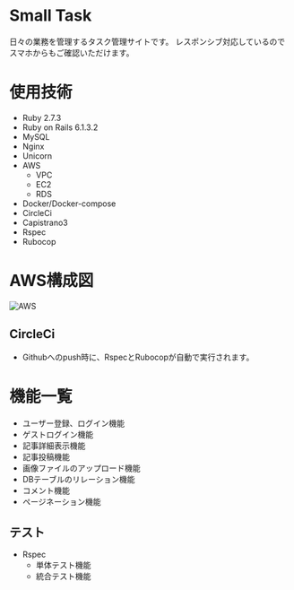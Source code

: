 # Small Task
日々の業務を管理するタスク管理サイトです。
レスポンシブ対応しているのでスマホからもご確認いただけます。

# 使用技術
* Ruby 2.7.3
* Ruby on Rails 6.1.3.2
* MySQL
* Nginx
* Unicorn
* AWS
  * VPC
  * EC2
  * RDS
* Docker/Docker-compose
* CircleCi
* Capistrano3
* Rspec
* Rubocop

# AWS構成図
![AWS](https://user-images.githubusercontent.com/77623090/122341415-673fde80-cf7e-11eb-88bf-4c2d92dcd45f.png)

## CircleCi
  * Githubへのpush時に、RspecとRubocopが自動で実行されます。


# 機能一覧
* ユーザー登録、ログイン機能
* ゲストログイン機能
* 記事詳細表示機能
* 記事投稿機能
* 画像ファイルのアップロード機能
* DBテーブルのリレーション機能
* コメント機能
* ページネーション機能

## テスト
* Rspec
  * 単体テスト機能
  * 統合テスト機能
